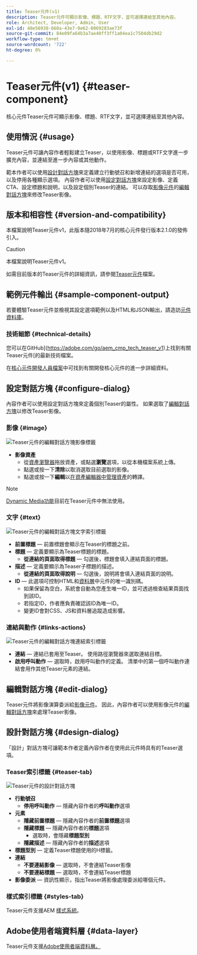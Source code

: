 ```yaml
---
title: Teaser元件(v1)
description: Teaser元件可顯示影像、標題、RTF文字，並可選擇連結至其他內容。
role: Architect, Developer, Admin, User
exl-id: 48e56938-660a-43e7-9e62-8069283ae73f
source-git-commit: 84e09fa64b3a7ae40ff3ff1a04ea1c7504db29d2
workflow-type: tm+mt
source-wordcount: '722'
ht-degree: 0%

---
```


# Teaser元件(v1) {#teaser-component}

核心元件Teaser元件可顯示影像、標題、RTF文字，並可選擇連結至其他內容。

## 使用情況 {#usage}

Teaser元件可讓內容作者輕鬆建立Teaser，以使用影像、標題或RTF文字進一步擴充內容，並連結至進一步內容或其他動作。

範本作者可以使用[設計對話方塊](#design-dialog)來定義建立行動號召和新增連結的選項是否可用，以及停用各種顯示選項。 內容作者可以使用[設定對話方塊](#configure-dialog)來設定影像、定義CTA、設定標題和說明，以及設定個別Teaser的連結。 可以存取[影像元件](image-v1.md)的[編輯對話方塊](image-v1.md#edit-dialog)來修改Teaser影像。

## 版本和相容性 {#version-and-compatibility}

本檔案說明Teaser元件v1，此版本隨2018年7月的核心元件發行版本2.1.0的發佈引入。

>[!CAUTION]
>
>本檔案說明Teaser元件v1。
>
>如需目前版本的Teaser元件的詳細資訊，請參閱[Teaser元件](/help/components/teaser.md)檔案。

## 範例元件輸出 {#sample-component-output}

若要體驗Teaser元件並檢視其設定選項範例以及HTML和JSON輸出，請造訪[元件資料庫](https://adobe.com/go/aem_cmp_library_teaser)。

### 技術細節 {#technical-details}

您可以在GitHub](https://adobe.com/go/aem_cmp_tech_teaser_v1)上找到有關Teaser元件[的最新技術檔案。

在[核心元件開發人員檔案](/help/developing/overview.md)中可找到有關開發核心元件的進一步詳細資料。

## 設定對話方塊 {#configure-dialog}

內容作者可以使用設定對話方塊來定義個別Teaser的屬性。 如果選取了[編輯對話方塊](#edit-dialog)以修改Teaser影像。

### 影像 {#image}

![Teaser元件的編輯對話方塊影像標籤](/help/assets/teaser-edit-image.png)

* **影像資產**
   * 從[資產瀏覽器](https://experienceleague.adobe.com/docs/experience-manager-cloud-service/sites/authoring/fundamentals/environment-tools.html)拖放資產，或點選&#x200B;**瀏覽**&#x200B;選項，以從本機檔案系統上傳。
   * 點選或按一下&#x200B;**清除**&#x200B;以取消選取目前選取的影像。
   * 點選或按一下&#x200B;**編輯**&#x200B;以[在資產編輯器中管理資產](https://experienceleague.adobe.com/docs/experience-manager-cloud-service/assets/manage/manage-digital-assets.html)的轉譯。

>[!NOTE]
>
>[Dynamic Media功能](image-v1.md#dynamic-media)目前在Teaser元件中無法使用。

### 文字 {#text}

![Teaser元件的編輯對話方塊文字索引標籤](/help/assets/teaser-edit-text.png)

* **前置標題** — 前置標題會顯示在Teaser的標題之前。
* **標題** — 定義要顯示為Teaser標題的標題。
   * **從連結的頁面取得標題** — 勾選後，標題會填入連結頁面的標題。
* **描述** — 定義要顯示為Teaser子標題的描述。
   * **從連結的頁面取得說明** — 勾選後，說明將會填入連結頁面的說明。
* **ID** — 此選項可控制HTML和[資料層](/help/developing/data-layer/overview.md)中元件的唯一識別碼。
   * 如果保留為空白，系統會自動為您產生唯一ID，並可透過檢查結果頁面找到該ID。
   * 若指定ID，作者應負責確認該ID為唯一ID。
   * 變更ID會對CSS、JS和資料層追蹤造成影響。

### 連結與動作 {#links-actions}

![Teaser元件的編輯對話方塊連結索引標籤](/help/assets/teaser-edit-link.png)

* **連結** — 連結已套用至Teaser。 使用路徑瀏覽器來選取連結目標。
* **啟用呼叫動作** — 選取時，啟用呼叫動作的定義。 清單中的第一個呼叫動作連結會用作其他Teaser元素的連結。

## 編輯對話方塊 {#edit-dialog}

Teaser元件將影像演算委派給[影像元件](image-v1.md)。 因此，內容作者可以使用影像元件的[編輯對話方塊](image-v1.md#edit-dialog)來處理Teaser影像。

## 設計對話方塊 {#design-dialog}

「設計」對話方塊可讓範本作者定義內容作者在使用此元件時具有的Teaser選項。

### Teaser索引標籤 {#teaser-tab}

![Teaser元件的設計對話方塊](/help/assets/teaser-design.png)

* **行動號召**
   * **停用呼叫動作** — 隱藏內容作者的&#x200B;**呼叫動作**&#x200B;選項
* **元素**
   * **隱藏前置標題** — 隱藏內容作者的&#x200B;**前置標題**&#x200B;選項
   * **隱藏標題** — 隱藏內容作者的&#x200B;**標題**&#x200B;選項
      * 選取時，會隱藏&#x200B;**標題型別**
   * **隱藏描述** — 隱藏內容作者的&#x200B;**描述**&#x200B;選項
* **標題型別** — 定義Teaser標題使用的H標籤。
* **連結**
   * **不要連結影像** — 選取時，不會連結Teaser影像
   * **不要連結標題** — 選取時，不會連結Teaser標題
* **影像委派** — 資訊性顯示，指出Teaser將影像處理委派給哪個元件。

### 樣式索引標籤 {#styles-tab}

Teaser元件支援AEM [樣式系統](/help/get-started/authoring.md#component-styling)。

## Adobe使用者端資料層 {#data-layer}

Teaser元件支援[Adobe使用者端資料層。](/help/developing/data-layer/overview.md)
